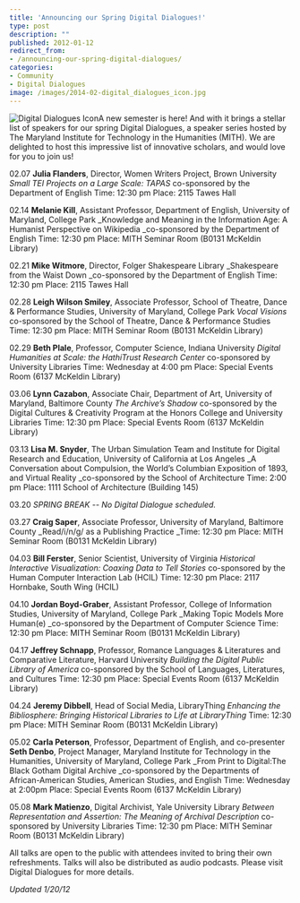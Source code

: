 ```yaml
---
title: 'Announcing our Spring Digital Dialogues!'
type: post
description: ""
published: 2012-01-12
redirect_from: 
- /announcing-our-spring-digital-dialogues/
categories:
- Community
- Digital Dialogues
image: /images/2014-02-digital_dialogues_icon.jpg
---
```

![Digital Dialogues Icon](/images/2014-02-digital_dialogues_icon.jpg)A new semester is here! And with it brings a stellar list of speakers for our spring Digital Dialogues, a speaker series hosted by The Maryland Institute for Technology in the Humanities (MITH). We are delighted to host this impressive list of innovative scholars, and would love for you to join us!

02.07 **Julia Flanders**, Director, Women Writers Project, Brown University _Small TEI Projects on a Large Scale: TAPAS_ co-sponsored by the Department of English Time: 12:30 pm Place: 2115 Tawes Hall

02.14 **Melanie Kill**, Assistant Professor, Department of English, University of Maryland, College Park \_Knowledge and Meaning in the Information Age: A Humanist Perspective on Wikipedia \_co-sponsored by the Department of English Time: 12:30 pm Place: MITH Seminar Room (B0131 McKeldin Library)

02.21 **Mike Witmore**, Director, Folger Shakespeare Library \_Shakespeare from the Waist Down \_co-sponsored by the Department of English Time: 12:30 pm Place: 2115 Tawes Hall

02.28 **Leigh Wilson Smiley**, Associate Professor, School of Theatre, Dance & Performance Studies, University of Maryland, College Park _Vocal Visions_ co-sponsored by the School of Theatre, Dance & Performance Studies Time: 12:30 pm Place: MITH Seminar Room (B0131 McKeldin Library)

02.29 **Beth Plale**, Professor, Computer Science, Indiana University _Digital Humanities at Scale: the HathiTrust Research Center_ co-sponsored by University Libraries Time: Wednesday at 4:00 pm Place: Special Events Room (6137 McKeldin Library)

03.06 **Lynn Cazabon**, Associate Chair, Department of Art, University of Maryland, Baltimore County _The Archive’s Shadow_ co-sponsored by the Digital Cultures & Creativity Program at the Honors College and University Libraries Time: 12:30 pm Place: Special Events Room (6137 McKeldin Library)

03.13 **Lisa M. Snyder**, The Urban Simulation Team and Institute for Digital Research and Education, University of California at Los Angeles \_A Conversation about Compulsion, the World’s Columbian Exposition of 1893, and Virtual Reality \_co-sponsored by the School of Architecture Time: 2:00 pm Place: 1111 School of Architecture (Building 145)

03.20 _SPRING BREAK -- No Digital Dialogue scheduled._

03.27 **Craig Saper**, Associate Professor, University of Maryland, Baltimore County \_Read/i/n/g/ as a Publishing Practice \_Time: 12:30 pm Place: MITH Seminar Room (B0131 McKeldin Library)

04.03 **Bill Ferster**, Senior Scientist, University of Virginia _Historical Interactive Visualization: Coaxing Data to Tell Stories_ co-sponsored by the Human Computer Interaction Lab (HCIL) Time: 12:30 pm Place: 2117 Hornbake, South Wing (HCIL)

04.10 **Jordan Boyd-Graber**, Assistant Professor, College of Information Studies, University of Maryland, College Park \_Making Topic Models More Human(e) \_co-sponsored by the Department of Computer Science Time: 12:30 pm Place: MITH Seminar Room (B0131 McKeldin Library)

04.17 **Jeffrey Schnapp**, Professor, Romance Languages & Literatures and Comparative Literature, Harvard University _Building the Digital Public Library of America_ co-sponsored by the School of Languages, Literatures, and Cultures Time: 12:30 pm Place: Special Events Room (6137 McKeldin Library)

04.24 **Jeremy Dibbell**, Head of Social Media, LibraryThing _Enhancing the Bibliosphere: Bringing Historical Libraries to Life at LibraryThing_ Time: 12:30 pm Place: MITH Seminar Room (B0131 McKeldin Library)

05.02 **Carla Peterson**, Professor, Department of English, and co-presenter **Seth Denbo**, Project Manager, Maryland Institute for Technology in the Humanities, University of Maryland, College Park \_From Print to Digital:The Black Gotham Digital Archive \_co-sponsored by the Departments of African-American Studies, American Studies, and English Time: Wednesday at 2:00pm Place: Special Events Room (6137 McKeldin Library)

05.08 **Mark Matienzo**, Digital Archivist, Yale University Library _Between Representation and Assertion: The Meaning of Archival Description_ co-sponsored by University Libraries Time: 12:30 pm Place: MITH Seminar Room (B0131 McKeldin Library)

All talks are open to the public with attendees invited to bring their own refreshments. Talks will also be distributed as audio podcasts. Please visit Digital Dialogues for more details.

_Updated 1/20/12_
